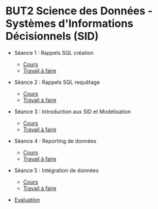 # BUT2 Science des Données - Systèmes d'Informations Décisionnels (SID)

- Séance 1 : Rappels SQL création
    - [Cours](https://docs.google.com/presentation/d/e/2PACX-1vSlmDt2jGeIPtH9FaEbMWcdtfUPLx4QGkPqa0K8G2vZWE3NvemqmuuuHNMj_votTLP7le8X4Dnslgka/pub?start=false&loop=false&delayms=3000)
    - [Travail à faire]()

- Séance 2 : Rappels SQL requêtage
    - [Cours](https://docs.google.com/presentation/d/e/2PACX-1vT0EbFjbNEI3DbJmE6St65KohE0qdPc5lelOjNZyQk7KAKgoGjsaT9qmYplwFKlWIG56xdXCB_sv-1C/pub?start=false&loop=false&delayms=3000)
    - [Travail à faire]()

- Séance 3 : Introduction aux SID et Modélisation
    - [Cours](https://docs.google.com/presentation/d/e/2PACX-1vR829kNlv-n9c9yq_VGKzxa5t8RFDL_3JODxOaMjjOn_Tz5oCHRFV1wgTzLd1FH8CQeD-37fdMmXlBv/pub?start=false&loop=false&delayms=3000)
    - [Travail à faire]()

- Séance 4 : Reporting de données
    - [Cours](https://docs.google.com/presentation/d/e/2PACX-1vTXlTT6OTubUDFxqIs-p6cQwfSjDfSekw5mfkeudQilQu7-RC4j4snZe1vUj2Rb1VY3kLztnyKHpTsY/pub?start=false&loop=false&delayms=3000)
    - [Travail à faire]()
    
- Séance 5 : Intégration de données
    - [Cours](https://docs.google.com/presentation/d/e/2PACX-1vSvjB8XvSb5UaHnQKjZO5fHsAYCiaPC6BTgRoSjSvR6MzFiXMNBRsiXSJAaO2HeVZOyPTa65eoHyMrg/pub?start=false&loop=false&delayms=3000)
    - [Travail à faire]()
    
- [Evaluation]()


<!--

- SID :
    - Remarques :
        - Rappels SQL : découper en création puis requêtage, avec cours
        - TP Intégration : découper en plusieurs demandes, plus explicites
        - Utiliser SQL Server ! En tout cas, ne plus utiliser SQLite
    - Programme : 6 séances de 3 heures
        - Rappels SQL 1 : Cours création DDL-DML (1h) + TP (1h30) + évaluation rapide
        - Rappels SQL 2 : Cours requêtage DQL (1h) + TP (1h30) + évaluation rapide
        - Intro SID & Modélisation (2h) + TD rétro-engineering (1h)
        - Reporting (1h) + TP Tableau avec rendu (2h)
        - Intégration de données : Cours (1h30) + Début du TP (1h30)
        - Fin du TP à rendre (3h)


Lien vers les cours :

- DDL/DML : https://docs.google.com/presentation/d/e/2PACX-1vSlmDt2jGeIPtH9FaEbMWcdtfUPLx4QGkPqa0K8G2vZWE3NvemqmuuuHNMj_votTLP7le8X4Dnslgka/pub?start=false&loop=false&delayms=3000

- DQL : https://docs.google.com/presentation/d/e/2PACX-1vT0EbFjbNEI3DbJmE6St65KohE0qdPc5lelOjNZyQk7KAKgoGjsaT9qmYplwFKlWIG56xdXCB_sv-1C/pub?start=false&loop=false&delayms=3000

- Intro SID : https://docs.google.com/presentation/d/e/2PACX-1vR829kNlv-n9c9yq_VGKzxa5t8RFDL_3JODxOaMjjOn_Tz5oCHRFV1wgTzLd1FH8CQeD-37fdMmXlBv/pub?start=false&loop=false&delayms=3000

- Reporting : https://docs.google.com/presentation/d/e/2PACX-1vTXlTT6OTubUDFxqIs-p6cQwfSjDfSekw5mfkeudQilQu7-RC4j4snZe1vUj2Rb1VY3kLztnyKHpTsY/pub?start=false&loop=false&delayms=3000

- Intégration : https://docs.google.com/presentation/d/e/2PACX-1vSvjB8XvSb5UaHnQKjZO5fHsAYCiaPC6BTgRoSjSvR6MzFiXMNBRsiXSJAaO2HeVZOyPTa65eoHyMrg/pub?start=false&loop=false&delayms=3000

-->

